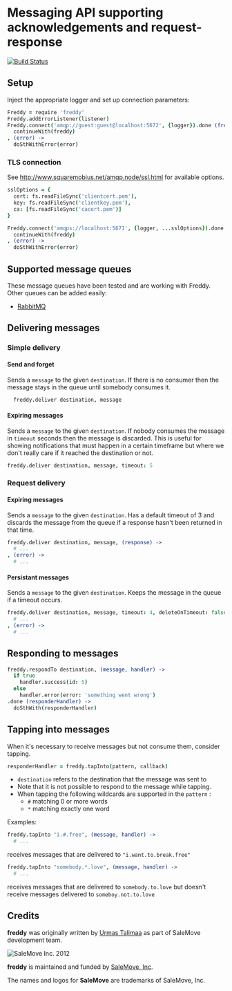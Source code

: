 # Messaging API supporting acknowledgements and request-response

[![Build Status](https://travis-ci.org/salemove/node-freddy.svg?branch=master)](https://travis-ci.org/salemove/node-freddy)

## Setup

Inject the appropriate logger and set up connection parameters:

```coffee
Freddy = require 'freddy'
Freddy.addErrorListener(listener)
Freddy.connect('amqp://guest:guest@localhost:5672', {logger}).done (freddy) ->
  continueWith(freddy)
, (error) ->
  doSthWithError(error)
```

### TLS connection

See http://www.squaremobius.net/amqp.node/ssl.html for available options.

```coffee
sslOptions = {
  cert: fs.readFileSync('clientcert.pem'),
  key: fs.readFileSync('clientkey.pem'),
  ca: [fs.readFileSync('cacert.pem')]
}

Freddy.connect('amqps://localhost:5671', {logger, ...sslOptions}).done (freddy) ->
  continueWith(freddy)
, (error) ->
  doSthWithError(error)
```

## Supported message queues

These message queues have been tested and are working with Freddy. Other queues can be added easily:

 * [RabbitMQ](https://www.rabbitmq.com/)

## Delivering messages

### Simple delivery

#### Send and forget
Sends a `message` to the given `destination`. If there is no consumer then the
message stays in the queue until somebody consumes it.
```coffee
  freddy.deliver destination, message
```

#### Expiring messages
Sends a `message` to the given `destination`. If nobody consumes the message in
`timeout` seconds then the message is discarded. This is useful for showing
notifications that must happen in a certain timeframe but where we don't really
care if it reached the destination or not.
```coffee
freddy.deliver destination, message, timeout: 5
```

### Request delivery

#### Expiring messages
Sends a `message` to the given `destination`. Has a default timeout of 3 and
discards the message from the queue if a response hasn't been returned in that
time.
```coffee
freddy.deliver destination, message, (response) ->
  # ...
, (error) ->
  # ...
```

#### Persistant messages
Sends a `message` to the given `destination`. Keeps the message in the queue if
a timeout occurs.
```coffee
freddy.deliver destination, message, timeout: 4, deleteOnTimeout: false, (response) ->
  # ...
, (error) ->
  # ...
```

## Responding to messages
```coffee
freddy.respondTo destination, (message, handler) ->
  if true
    handler.success(id: 5)
  else
    handler.error(error: 'something went wrong')
.done (responderHandler) ->
  doSthWith(responderHandler)
```

## Tapping into messages
When it's necessary to receive messages but not consume them, consider tapping.

```coffee
responderHandler = freddy.tapInto(pattern, callback)
```

* `destination` refers to the destination that the message was sent to
* Note that it is not possible to respond to the message while tapping.
* When tapping the following wildcards are supported in the `pattern` :
  * `#` matching 0 or more words
  * `*` matching exactly one word

Examples:

```coffee
freddy.tapInto "i.#.free", (message, handler) ->
  # ...
```
receives messages that are delivered to `"i.want.to.break.free"`

```coffee
freddy.tapInto "somebody.*.love", (message, handler) ->
  # ...
```
receives messages that are delivered to `somebody.to.love` but doesn't receive messages delivered to `someboy.not.to.love`

## Credits

**freddy** was originally written by [Urmas Talimaa] as part of SaleMove development team.

![SaleMove Inc. 2012][SaleMove Logo]

**freddy** is maintained and funded by [SaleMove, Inc].

The names and logos for **SaleMove** are trademarks of SaleMove, Inc.

[Urmas Talimaa]: https://github.com/urmastalimaa?source=c "Urmas"
[SaleMove, Inc]: http://salemove.com/ "SaleMove Website"
[SaleMove Logo]: http://app.salemove.com/assets/logo.png "SaleMove Inc. 2012"
